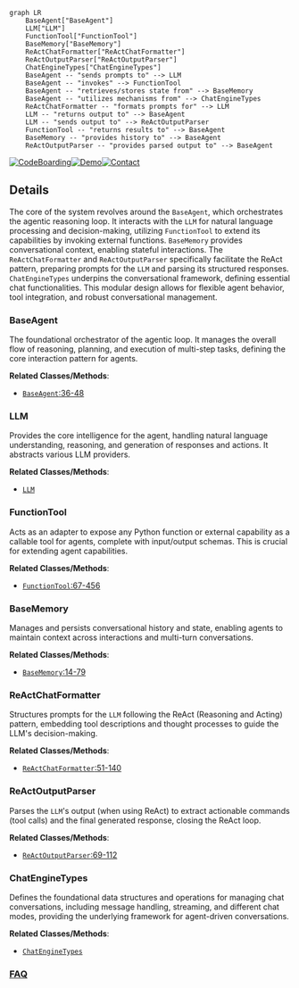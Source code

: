 ```mermaid
graph LR
    BaseAgent["BaseAgent"]
    LLM["LLM"]
    FunctionTool["FunctionTool"]
    BaseMemory["BaseMemory"]
    ReActChatFormatter["ReActChatFormatter"]
    ReActOutputParser["ReActOutputParser"]
    ChatEngineTypes["ChatEngineTypes"]
    BaseAgent -- "sends prompts to" --> LLM
    BaseAgent -- "invokes" --> FunctionTool
    BaseAgent -- "retrieves/stores state from" --> BaseMemory
    BaseAgent -- "utilizes mechanisms from" --> ChatEngineTypes
    ReActChatFormatter -- "formats prompts for" --> LLM
    LLM -- "returns output to" --> BaseAgent
    LLM -- "sends output to" --> ReActOutputParser
    FunctionTool -- "returns results to" --> BaseAgent
    BaseMemory -- "provides history to" --> BaseAgent
    ReActOutputParser -- "provides parsed output to" --> BaseAgent
```

[![CodeBoarding](https://img.shields.io/badge/Generated%20by-CodeBoarding-9cf?style=flat-square)](https://github.com/CodeBoarding/GeneratedOnBoardings)[![Demo](https://img.shields.io/badge/Try%20our-Demo-blue?style=flat-square)](https://www.codeboarding.org/demo)[![Contact](https://img.shields.io/badge/Contact%20us%20-%20contact@codeboarding.org-lightgrey?style=flat-square)](mailto:contact@codeboarding.org)

## Details

The core of the system revolves around the `BaseAgent`, which orchestrates the agentic reasoning loop. It interacts with the `LLM` for natural language processing and decision-making, utilizing `FunctionTool` to extend its capabilities by invoking external functions. `BaseMemory` provides conversational context, enabling stateful interactions. The `ReActChatFormatter` and `ReActOutputParser` specifically facilitate the ReAct pattern, preparing prompts for the `LLM` and parsing its structured responses. `ChatEngineTypes` underpins the conversational framework, defining essential chat functionalities. This modular design allows for flexible agent behavior, tool integration, and robust conversational management.

### BaseAgent
The foundational orchestrator of the agentic loop. It manages the overall flow of reasoning, planning, and execution of multi-step tasks, defining the core interaction pattern for agents.


**Related Classes/Methods**:

- <a href="https://github.com/run-llama/llama_index/blob/main/llama-index-core/llama_index/core/agent/react/formatter.py#L36-L48" target="_blank" rel="noopener noreferrer">`BaseAgent`:36-48</a>


### LLM
Provides the core intelligence for the agent, handling natural language understanding, reasoning, and generation of responses and actions. It abstracts various LLM providers.


**Related Classes/Methods**:

- <a href="https://github.com/run-llama/llama_index/blob/main/llama-datasets/10k/uber_2021/llamaindex_baseline.py" target="_blank" rel="noopener noreferrer">`LLM`</a>


### FunctionTool
Acts as an adapter to expose any Python function or external capability as a callable tool for agents, complete with input/output schemas. This is crucial for extending agent capabilities.


**Related Classes/Methods**:

- <a href="https://github.com/run-llama/llama_index/blob/main/llama-index-core/llama_index/core/tools/function_tool.py#L67-L456" target="_blank" rel="noopener noreferrer">`FunctionTool`:67-456</a>


### BaseMemory
Manages and persists conversational history and state, enabling agents to maintain context across interactions and multi-turn conversations.


**Related Classes/Methods**:

- <a href="https://github.com/run-llama/llama_index/blob/main/llama-index-core/llama_index/core/memory/types.py#L14-L79" target="_blank" rel="noopener noreferrer">`BaseMemory`:14-79</a>


### ReActChatFormatter
Structures prompts for the `LLM` following the ReAct (Reasoning and Acting) pattern, embedding tool descriptions and thought processes to guide the LLM's decision-making.


**Related Classes/Methods**:

- <a href="https://github.com/run-llama/llama_index/blob/main/llama-index-core/llama_index/core/agent/react/formatter.py#L51-L140" target="_blank" rel="noopener noreferrer">`ReActChatFormatter`:51-140</a>


### ReActOutputParser
Parses the `LLM`'s output (when using ReAct) to extract actionable commands (tool calls) and the final generated response, closing the ReAct loop.


**Related Classes/Methods**:

- <a href="https://github.com/run-llama/llama_index/blob/main/llama-index-core/llama_index/core/agent/react/output_parser.py#L69-L112" target="_blank" rel="noopener noreferrer">`ReActOutputParser`:69-112</a>


### ChatEngineTypes
Defines the foundational data structures and operations for managing chat conversations, including message handling, streaming, and different chat modes, providing the underlying framework for agent-driven conversations.


**Related Classes/Methods**:

- <a href="https://github.com/run-llama/llama_index/blob/main/llama-index-core/llama_index/core/chat_engine/types.py" target="_blank" rel="noopener noreferrer">`ChatEngineTypes`</a>




### [FAQ](https://github.com/CodeBoarding/GeneratedOnBoardings/tree/main?tab=readme-ov-file#faq)